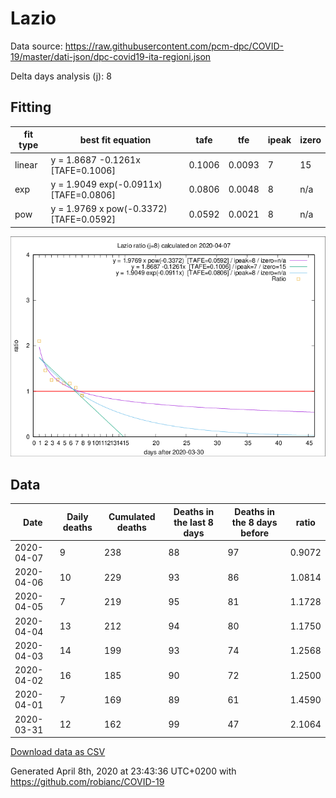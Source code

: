 # Lazio

Data source: https://raw.githubusercontent.com/pcm-dpc/COVID-19/master/dati-json/dpc-covid19-ita-regioni.json

Delta days analysis (j): 8

## Fitting 
|fit type|best fit equation|tafe|tfe|ipeak|izero|
|-------|-----|--------|------|---|---|
|linear|y = 1.8687 -0.1261x  [TAFE=0.1006]|0.1006|0.0093|7|15|
|exp|y = 1.9049 exp(-0.0911x)  [TAFE=0.0806]|0.0806|0.0048|8|n/a|
|pow|y = 1.9769 x pow(-0.3372)  [TAFE=0.0592]|0.0592|0.0021|8|n/a|

![Plot](COVID-19_lazio_j8_2020-04-07.png)

## Data
|Date|Daily deaths|Cumulated deaths|Deaths in the last 8 days|Deaths in the 8 days before|ratio|
|----|----------|-----------|-------|--------------------|-----|
|2020-04-07|9|238|88|97|0.9072|
|2020-04-06|10|229|93|86|1.0814|
|2020-04-05|7|219|95|81|1.1728|
|2020-04-04|13|212|94|80|1.1750|
|2020-04-03|14|199|93|74|1.2568|
|2020-04-02|16|185|90|72|1.2500|
|2020-04-01|7|169|89|61|1.4590|
|2020-03-31|12|162|99|47|2.1064|

[Download data as CSV](COVID-19_lazio_j8_2020-04-07.csv)

Generated April 8th, 2020 at 23:43:36 UTC+0200 with https://github.com/robianc/COVID-19
